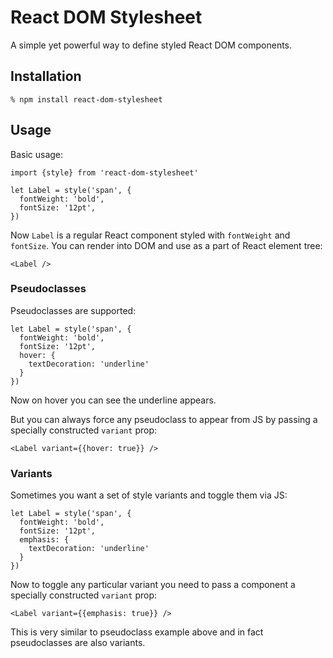 # React DOM Stylesheet

A simple yet powerful way to define styled React DOM components.

## Installation

```
% npm install react-dom-stylesheet
```

## Usage

Basic usage:

```
import {style} from 'react-dom-stylesheet'

let Label = style('span', {
  fontWeight: 'bold',
  fontSize: '12pt',
})
```

Now `Label` is a regular React component styled with `fontWeight` and
`fontSize`. You can render into DOM and use as a part of React element tree:

```
<Label />
```

### Pseudoclasses

Pseudoclasses are supported:

```
let Label = style('span', {
  fontWeight: 'bold',
  fontSize: '12pt',
  hover: {
    textDecoration: 'underline'
  }
})
```

Now on hover you can see the underline appears.

But you can always force any pseudoclass to appear from JS by passing a
specially constructed `variant` prop:

```
<Label variant={{hover: true}} />
```

### Variants

Sometimes you want a set of style variants and toggle them via JS:

```
let Label = style('span', {
  fontWeight: 'bold',
  fontSize: '12pt',
  emphasis: {
    textDecoration: 'underline'
  }
})
```

Now to toggle any particular variant you need to pass a component a specially
constructed `variant` prop:

```
<Label variant={{emphasis: true}} />
```

This is very similar to pseudoclass example above and in fact pseudoclasses are
also variants.
